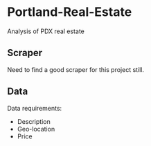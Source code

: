 # Portland-Real-Estate
Analysis of PDX real estate

## Scraper
Need to find a good scraper for this project still.

## Data

Data requirements:

* Description
* Geo-location
* Price
